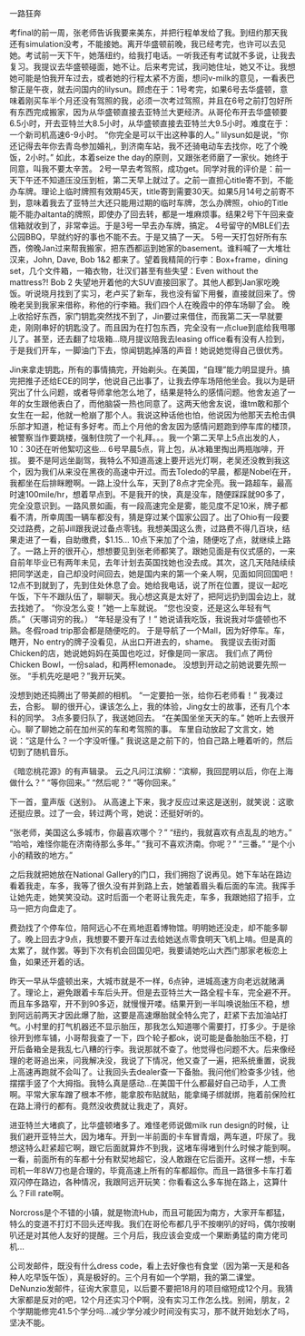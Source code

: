 一路狂奔

考final的前一周，张老师告诉我要来美东，并把行程单发给了我。到纽约那天我还有simulation没考，不能接她。离开华盛顿前晚，我已经考完，也许可以去见她。考试前一天下午，她落纽约，给我打电话。一听我还有考试就不多说，让我去复习。我提议去华盛顿碰面，她不让。后来考完试，我问她住址，她又不让。我想她可能是怕我开车过去，或者她的行程太紧不方面，想问v-milk的意见，一看表巴黎正是午夜，就去问国内的lilysun。顾虑在于：1号考完，如果6号去华盛顿，意味着刚买车半个月还没有驾照的我，必须一次考过驾照，并且在6号之前打包好所有东西完成搬家，因为从华盛顿直接去亚特兰大更经济。从哥伦布开去华盛顿要6.5小时，开去亚特兰大8.5小时，从华盛顿直接去亚特兰大9.5小时。难度在于：一个新司机高速6-9小时。
“你完全是可以干出这种事的人。” lilysun如是说，“你还记得去年你去青岛参加婚礼，到济南车站，我不还骑电动车去找你，吃了个晚饭，2小时。”
如此，本着seize the day的原则，又跟张老师磨了一家伙。她终于同意，叫我不要太辛苦。
2号一早去考驾照，成功get。同学对我的评价是：前一天下午还不知道压没压到桩，第二天早上就过了。之前一直担心title寄不到，不能办车牌。理论上临时牌照有效期45天，title寄到需要30天。如果5月14号之前寄不到，意味着我去了亚特兰大还只能用过期的临时车牌，怎么办牌照，ohio的Title能不能办altanta的牌照，即使办了回去转，都是一堆麻烦事。结果2号下午回来查信箱就收到了，非常幸运。于是3号一早去办车牌，搞定。
4号留守的MBLE们去公园BBQ，早就约好的事也不能不去。于是又搞了一天。
5号一天打包好所有东西，傍晚Jan过来帮我搬家，把东西都运到她家的basement。谁料喊了一大堆壮汉来，John, Dave, Bob 1&2 都来了。望着我精简的行李：Box+frame，dining set，几个文件箱，一箱衣物，壮汉们甚至有些失望：Even without the mattress?! Bob 2 失望地开着他的大SUV直接回家了。其他人都到Jan家吃晚饭。听说晓月找到了实习，老卢买了新车，我也没有留下用餐，直接就回来了。傍晚老吴到我家来借称，称他的行李箱。我们四个人在晚霞中的停车场聊了会。
晚上收拾好东西，家门钥匙突然找不到了，Jin要过来借住，而我第二天一早就要走，刚刚串好的钥匙没了。而且因为在打包东西，完全没有一点clue到底给我甩哪儿了。甚至，还去翻了垃圾箱...晓月提议陪我去leasing office看有没有人捡到，于是我们开车，一脚油门下去，惊闻钥匙掉落的声音！她说她觉得自己很优秀。

Jin来拿走钥匙，所有的事情搞完，开始剃头。在美国，“自理”能力明显提升。搞完把推子还给ECE的同学，他说自己出事了，让我去停车场陪他坐会。我以为是研究出了什么问题，或者导师拿他怎么地了，结果是特么的感情问题。他舍友追了一年的女生跟他表白了，而他脑袋一热也同意了。这两天他舍友说，谁tm敢和那个女生在一起，他就一枪崩了那个人。我说这种话他也怕，他说因为他那天去枪击俱乐部才知道，枪证有多好考。而上个月他的舍友因为感情问题跑到停车库的楼顶，被警察当作要跳楼，强制住院了一个礼拜。。。我一个第二天早上5点出发的人，10：30还在听他絮叨这些...
6号早晨5点，背上包，从冰箱里掏出两瓶咖啡，开拔。
要不是阿远坐副驾，我特么不知道高速上要开远光灯啊，老吴还没教到我这个，因为我们从来没在黑夜的高速中开过。而去Toledo的早晨，都是Nobel在开，我都坐在后排眯瞪啊。一路上没什么车，天到了8点才完全亮。我一路超车，最高时速100mile/hr，想着早点到。不是我开的快，真是没车，随便踩踩就90多了，完全没意识到。一路风景如画，有一段高速完全是雾，能见度不足10米，牌子都看不清，所幸周围一辆车都没有，猜是穿过某个国家公园了。出了Ohio有一段要交过路费，之前Jill跟我说过备点零钱。我想美国这么贵，过路费不得几百块，结果走进了一看，自助缴费，$1.15...
10点下来加了个油，随便吃了点，就继续上路了。一路上开的很开心，想想要见到张老师都笑了。跟她见面是有仪式感的，一来自前年毕业已有两年未见，去年计划去英国找她也没去成。其次，这几天陆陆续续把同学送走，自己却没时间回去，她是国内来的第一个亲人啊，见面如同回国吧！
12点不到就到了，先到住处休息了会。她给我电话，说了所在位置，提议一起吃午饭，下午不跟队伍了，聊聊天。我心想这真是太好了，把阿远扔到国会边上，就去找她了。
“你没怎么变！”她一上车就说。
“您也没变，还是这么年轻有气质。”（天哪词穷的我。）
“年轻是没有了！”
她说请我吃饭，我说我对华盛顿也不熟。冬假road trip那会都是随便吃的。
于是导航了一个Mall，因为好停车。车，瞎开，No entry的牌子没看见，从出口开进去的，shame。
我提议去街对面Chicken的店，她说她妈妈在英国也吃过，好像是同一家店。
我们点了两份Chicken Bowl，一份salad，和两杯lemonade。
没想到开动之前她说要先照一张。
“手机先吃是吧？”我开玩笑。

没想到她还捣腾出了带美颜的相机。
“一定要拍一张，给你石老师看！”
我凑过去，合影。
聊的很开心，课该怎么上，我的体验，Jing女士的故事，还有几个本科的同学。
3点多要归队了，我送她回去。
“在美国坐坐天天的车。” 她听上去很开心。聊了聊她之前在加州买的车和考驾照的事。
车里自动放起了文言文，她说：“这是什么？一个字没听懂。” 我说这是之前下的，怕自己路上睡着听的，然后切到了随机音乐。

《暗恋桃花源》的有声辑录。
云之凡问江滨柳：“滨柳，我回昆明以后，你在上海做什么？”
“等你回来。”
“然后呢？”
“等你回来。”

下一首，童声版《送别》。
从高速上下来，我才反应过来这是送别，就笑说：这歌还挺应景。过了一会，转过两个弯，她说：还挺好听的。

“张老师，美国这么多城市，你最喜欢哪个？”
“纽约，我就喜欢有点乱乱的地方。”
“哈哈，难怪你能在济南待那么多年。”
“我可不喜欢济南。你呢？”
“三番。”
“是个小小的精致的地方。”

之后我就把她放在National Gallery的门口，我们拥抱了说再见。她下车站在路边看着我走，车多，我等了很久没有并到路上去，她皱着眉头看后面的车流。我挥手让她先走，她笑笑没动。这时后面一个老哥让我先走，车多，我跟她招了招手，立马一把方向盘走了。


费劲找了个停车位，陪阿远心不在焉地逛着博物馆。明明她还没走，却不能多聊了。晚上回去才9点，我想要不要开车过去给她送点零食明天飞机上啃。但是真的太累了，就作罢。等到下次有机会回国见吧，我要请她吃山大西门那家老板恋上鱼，如果还开着的话。

昨天一早从华盛顿出来，大城市就是不一样，6点钟，进城高速方向老远就赌满了。理论上，避免跟着卡车后头开。但是去亚特兰大一路全程卡车，完全避不开。而且车多路窄，开不到90多迈，就慢慢开喽。结果开到一半叫唤说胎压不稳，想到阿远前两天才因此爆了胎，这要是高速爆胎就全特么完了，赶紧下去加油站打气。小村里的打气机器还不显示胎压，那我怎么知道哪个需要打，打多少。于是徐徐开到修车铺，小哥帮我查了一下，四个轮子都ok，说可能是备胎胎压不稳，打开后备箱全是我乱七八糟的行李。我说那就不查了。他觉得也问题不大。后来像经理的老哥追出来，问我解决没，我说了下情况，他又查了一遍，把系统重置，说我上高速再跑就不会叫了。让我回头去dealer查一下备胎。我问他们检查多少钱，他摆摆手竖了个大拇指。我特么真是感动...在美国干什么都最好自己动手，人工贵啊。平常大家车蹭了根本不修，能拿胶布贴就贴，能拿绳子绑就绑，拖着前保险杠在路上滑行的都有。竟然没收费就让我走了，真好。

进亚特兰大堵疯了，比华盛顿堵多了。难怪老师说做milk run design的时候，让我们避开亚特兰大，因为堵车。开到一半前面的卡车冒青烟，两车道，吓尿了。我想这特么赶紧超它啊，跟它后面就算炸不到我，这堵车得堵到什么时候才能到啊。一看，前面所有的车都十分有默契地超它，没人敢跟在它后面开。这样一想，卡车司机一年8W刀也是合理的，毕竟高速上所有的车都超你。而且一路很多卡车打着双闪停在路边，各种情况，我跟阿远开玩笑：你看看这么多车抛在路上，这算什么？Fill rate啊。

Norcross是个不错的小镇，就是物流Hub，而且可能因为南方，大家开车都猛，特么的变道不打灯不回头还哔我。我们在哥伦布都几乎不按喇叭的好吗，偶尔按喇叭还是对其他人友好的提醒。三个月后，我应该会变成一个果断勇猛的南方佬司机...

公司发邮件，既没有什么dress code，看上去好像也有食堂（因为第一天是和各种人吃早饭午饭），真是极好的。三个月有如一个学期，我的第二课堂。DeNunzio发邮件，征询大家意见，以后要不要把18月的项目缩短成12个月。我猜大家都是反对的吧，12个月还实习个P啊，没有实习工作怎么找。别闹，朋友，2个学期能修完41.5个学分吗...减少学分减少时间没有实习，那不就开始划水了吗，坚决不能。
